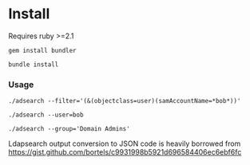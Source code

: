 # Install

Requires ruby >=2.1

```
gem install bundler
```

```
bundle install
```

### Usage

```
./adsearch --filter='(&(objectclass=user)(samAccountName=*bob*))'

./adsearch --user=bob

./adsearch --group='Domain Admins'
```

Ldapsearch output conversion to JSON code is heavily borrowed from  https://gist.github.com/bortels/c9931998b5921d696584406ec6ebf6fc
